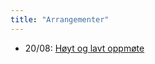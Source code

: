 ```yaml
---
title: "Arrangementer"
---
```


- 20/08: [Høyt og lavt oppmøte](/fadderukene/2019-/arrangementer/hoytlavt/)
